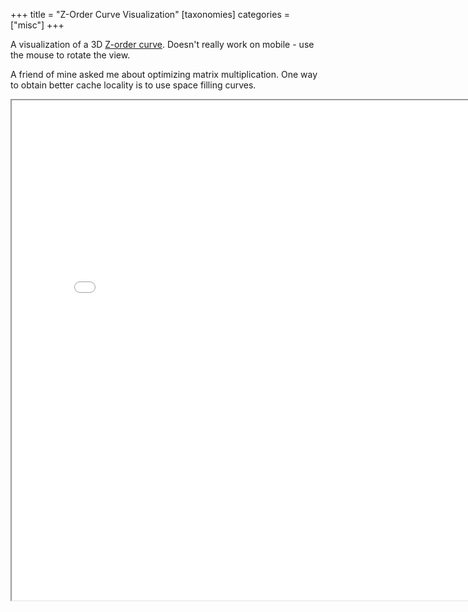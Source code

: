 +++
title = "Z-Order Curve Visualization"
[taxonomies]
categories = ["misc"]
+++

A visualization of a 3D [Z-order curve](https://en.wikipedia.org/wiki/Z-order_curve).
Doesn't really work on mobile - use the mouse to rotate the view.

A friend of mine asked me about optimizing matrix multiplication.
One way to obtain better cache locality is to use space filling curves.

<iframe src="zoc.html" width="800" height="800">
</iframe>

